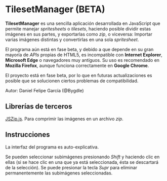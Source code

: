 # TilesetManager (BETA)

**TilesetManager** es una sencilla aplicación desarrollada en JavaScript que permite manejar _spritesheets_ o _tilesets_, haciendo posible dividir estas imágenes en sus partes, y exportarlas como _zip_, o viceversa: Importar varias imágenes distintas y convertirlas en una sola _spritesheet_.


El programa aún está en fase beta, y debido a que depende en su gran mayoría de _APIs_ propias de HTML5, es incompatible con **Internet Explorer**, **Microsoft Edge** o navegadores muy antíguos. Su uso es recomendado en **Mozilla Firefox**, aunque funciona correctamente en **Google Chrome**.


El proyecto está en fase beta, por lo que en futuras actualizaciones es posible que se solucionen ciertos problemas de compatibilidad.


Autor: Daniel Felipe García (@Bygdle)

## Librerías de terceros
[JSZip.js](http://stuk.github.io/jszip/). Para comprimir las imágenes en un archivo _zip_.

## Instrucciones
La interfaz del programa es auto-explicativa.

Se pueden seleccionar subimágenes presionando _Shift_ y haciendo clic en ellas (si se hace clic en una que ya está seleccionada, ésta se descartará de la selección). Se puede presionar la tecla _Supr_ para eliminar permanentemente las subimágenes seleccionadas.
